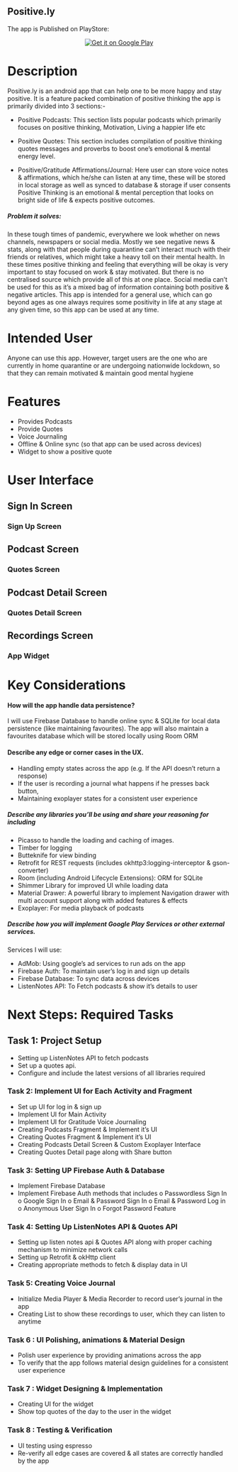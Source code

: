 
## Positive.ly

The app is Published on PlayStore:
<p align="center">
<a href='https://play.google.com/store/apps/details?id=me.sankalpchauhan.positively'><img alt='Get it on Google Play' src='https://play.google.com/intl/en_us/badges/images/generic/en_badge_web_generic.png'/></a>

# Description

Positive.ly is an android app that can help one to be more happy and stay positive. It is a feature packed combination of positive thinking the app
is primarily divided into 3 sections:-

- Positive Podcasts: This section lists popular podcasts which primarily focuses on positive thinking, Motivation, Living a happier life etc

- Positive Quotes: This section includes compilation of positive thinking quotes messages and proverbs to boost one’s emotional & mental energy level.

- Positive/Gratitude Affirmations/Journal: Here user can store voice notes & affirmations, which he/she can listen at any time, these will be stored in local storage as well as synced to database & storage if user consents Positive Thinking is an emotional & mental perception that looks on bright side of life & expects positive outcomes.

##### Problem it solves:
In these tough times of pandemic, everywhere we look whether on news channels, newspapers or social media. Mostly we see negative news & stats, along with that people during quarantine can’t interact much with their friends or relatives, which might take a heavy toll on their mental health. In these times positive thinking and feeling that everything will be okay is very important to stay focused on work & stay motivated. But there is no centralised source which provide all of this at one place. Social media can’t be used for this as it’s a mixed bag of information containing both positive & negative articles. This app is intended for a general use, which can go beyond ages as one always requires some positivity in life at any stage at any given time, so this app can be used at any time.

# Intended User

Anyone can use this app. However, target users are the one who are currently in home
quarantine or are undergoing nationwide lockdown, so that they can remain motivated & maintain good mental hygiene

# Features

- Provides Podcasts
- Provide Quotes
- Voice Journaling
- Offline & Online sync (so that app can be used across devices)
- Widget to show a positive quote

# User Interface

## Sign In Screen

### Sign Up Screen


## Podcast Screen

### Quotes Screen


## Podcast Detail Screen

### Quotes Detail Screen


## Recordings Screen

### App Widget


# Key Considerations

#### How will the app handle data persistence?

I will use Firebase Database to handle online sync & SQLite for local data persistence (like maintaining favourites). The app will also maintain a favourites database which will be stored locally using Room ORM

#### Describe any edge or corner cases in the UX.

- Handling empty states across the app (e.g. If the API doesn’t return a response)
- If the user is recording a journal what happens if he presses back button,
- Maintaining exoplayer states for a consistent user experience

##### Describe any libraries you’ll be using and share your reasoning for including

- Picasso to handle the loading and caching of images.
- Timber for logging
- Butteknife for view binding
- Retrofit for REST requests (includes okhttp3:logging-interceptor & gson-converter)
- Room (including Android Lifecycle Extensions): ORM for SQLite
- Shimmer Library for improved UI while loading data
- Material Drawer: A powerful library to implement Navigation drawer with multi account support along with added features & effects
- Exoplayer: For media playback of podcasts

##### Describe how you will implement Google Play Services or other external services.

Services I will use:

- AdMob: Using google’s ad services to run ads on the app
- Firebase Auth: To maintain user’s log in and sign up details
- Firebase Database: To sync data across devices
- ListenNotes API: To Fetch podcasts & show it’s details to user

# Next Steps: Required Tasks


## Task 1: Project Setup

- Setting up ListenNotes API to fetch podcasts
- Set up a quotes api.
- Configure and include the latest versions of all libraries required


### Task 2: Implement UI for Each Activity and Fragment

- Set up UI for log in & sign up
- Implement UI for Main Activity
- Implement UI for Gratitude Voice Journaling
- Creating Podcasts Fragment & Implement it’s UI
- Creating Quotes Fragment & Implement it’s UI
- Creating Podcasts Detail Screen & Custom Exoplayer Interface
- Creating Quotes Detail page along with Share button

### Task 3: Setting UP Firebase Auth & Database

- Implement Firebase Database
- Implement Firebase Auth methods that includes
    o Passwordless Sign In
    o Google Sign In
    o Email & Password Sign In
    o Email & Password Log in
    o Anonymous User Sign In
    o Forgot Password Feature

### Task 4: Setting Up ListenNotes API & Quotes API

- Setting up listen notes api & Quotes API along with proper caching mechanism to
    minimize network calls
- Setting up Retrofit & okHttp client
- Creating appropriate methods to fetch & display data in UI

### Task 5: Creating Voice Journal

- Initialize Media Player & Media Recorder to record user’s journal in the app
- Creating List to show these recordings to user, which they can listen to anytime

### Task 6 : UI Polishing, animations & Material Design

- Polish user experience by providing animations across the app
- To verify that the app follows material design guidelines for a consistent user
    experience

### Task 7 : Widget Designing & Implementation

- Creating UI for the widget
- Show top quotes of the day to the user in the widget


### Task 8 : Testing & Verification

- UI testing using espresso
- Re-verify all edge cases are covered & all states are correctly handled by the app


